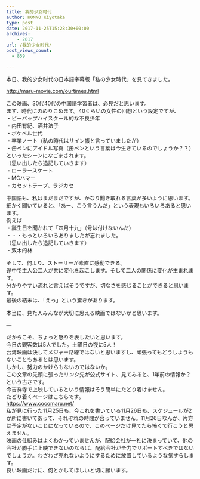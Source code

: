 ```yaml
---
title: 我的少女时代
author: KONNO Kiyotaka
type: post
date: 2017-11-25T15:28:30+00:00
archives:
    - 2017
url: /我的少女时代/
post_views_count:
  - 859

---
```

本日、我的少女时代の日本語字幕版「私の少女時代」を見てきました。

<a title="http://maru-movie.com/ourtimes.html" href="http://maru-movie.com/ourtimes.html" target="_blank">http://maru-movie.com/ourtimes.html</a>

この映画、30代40代の中国語学習者は、必見だと思います。  
まず、時代にのめりこめます。40くらいの女性の回想という設定ですが、  
・ビーバップハイスクール的な不良少年  
・内田有紀、酒井法子  
・ポケベル世代  
・卒業ノート（私の時代はサイン帳と言っていましたが）  
・缶ペンにアイドル写真（缶ペンという言葉は今生きているのでしょうか？？）  
といったシーンになごまされます。  
（思い出したら追記していきます）  
・ローラースケート  
・MCハマー  
・カセットテープ、ラジカセ

中国語も、私はまだまだですが、かなり聞き取れる言葉が多いように思います。  
細かく聞いていると、「あー、こう言うんだ」という表現もいろいろあると思います。  
例えば  
・誕生日を聞かれて「四月十九」（号は付けないんだ）  
・・・もっといろいろありましたが忘れました。  
（思い出したら追記していきます）  
・双木的林

そして、何より、ストーリーが素直に感動できる。  
途中で主人公二人が共に変化を起こします。そして二人の関係に変化が生まれます。  
分かりやすい流れと言えばそうですが、切なさを感じることができると思います。  
最後の結末は、「えっ」という驚きがあります。

本当に、見た人みんなが大切に思える映画ではないかと思います。

&#8212;

だからこそ、ちょっと怒りを表したいと思います。  
今日の観客数は5人でした。土曜日の夜に5人！  
台湾映画は決してメジャー路線ではないと思いますし、頑張ってもどうしようもないこともあるとは思います。  
しかし、努力のかけらもないのではないか。  
この文章の先頭に張ったリンク先が公式サイト、見てみると、1年前の情報か？という古さです。  
今吉祥寺で上映しているという情報はそう簡単にたどり着けません。  
たどり着くページはこちらです。  
<a title="https://www.cocomaru.net/" href="https://www.cocomaru.net/" target="_blank">https://www.cocomaru.net/</a>  
私が見に行った11月25日も、今これを書いている11月26日も、スケジュールが2か所に書いてあって、それぞれの時間が合っていません。11月26日なんか、片方は予定がないことになっているので、このページだけ見てたら怖くて行こうと思えません。  
映画の仕組みはよくわかっていませんが、配給会社が一社に決まっていて、他の会社が勝手に上映できないのならば、配給会社が全力でサポートすべきではないでしょうか。わざわざ売れないようにするために放置しているような気すらします。  
良い映画だけに、何とかしてほしいと切に願います。